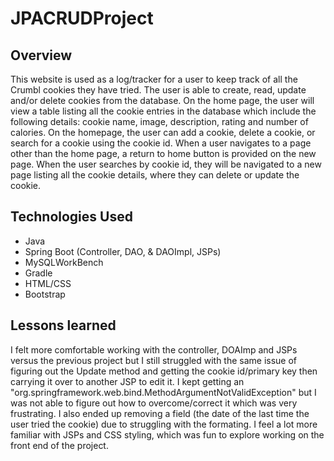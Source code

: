 # JPACRUDProject

## Overview 
This website is used as a log/tracker for a user to keep track of all the Crumbl cookies they have tried. The user is able to create, read, update and/or delete cookies from the database. On the home page, the user will view a table listing all the cookie entries in the database which include the following details: cookie name, image, description, rating and number of calories. On the homepage, the user can add a cookie, delete a cookie, or search for a cookie using the cookie id. When a user navigates to a page other than the home page, a return to home button is provided on the new page. When the user searches by cookie id, they will be navigated to a new page listing all the cookie details, where they can delete or update the cookie.

## Technologies Used
* Java
* Spring Boot (Controller, DAO, & DAOImpl, JSPs)
* MySQLWorkBench
* Gradle
* HTML/CSS
* Bootstrap

## Lessons learned
I felt more comfortable working with the controller, DOAImp and JSPs versus the previous project but I still struggled with the same issue of figuring out the Update method and getting the cookie id/primary key then carrying it over to another JSP to edit it. I kept getting an "org.springframework.web.bind.MethodArgumentNotValidException" but I was not able to figure out how to overcome/correct it which was very frustrating. I also ended up removing a field (the date of the last time the user tried the cookie) due to struggling with the formating. I feel a lot more familiar with JSPs and CSS styling, which was fun to explore working on the front end of the project.